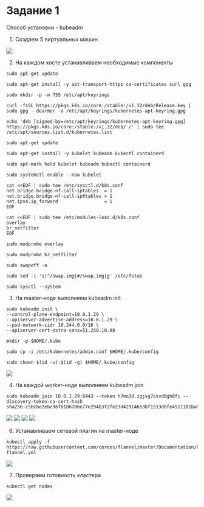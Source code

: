# Задание 1

Способ установки - kubeadm

1. Создаем 5 виртуальных машин

<image src="task-1-1.png">

2. На каждом хосте устанавливаем необходимые компоненты

```
sudo apt-get update
```
```
sudo apt-get install -y apt-transport-https ca-certificates curl gpg
```
```
sudo mkdir -p -m 755 /etc/apt/keyrings
```
```
curl -fsSL https://pkgs.k8s.io/core:/stable:/v1.32/deb/Release.key | sudo gpg --dearmor -o /etc/apt/keyrings/kubernetes-apt-keyring.gpg
```
```
echo 'deb [signed-by=/etc/apt/keyrings/kubernetes-apt-keyring.gpg] https://pkgs.k8s.io/core:/stable:/v1.32/deb/ /' | sudo tee /etc/apt/sources.list.d/kubernetes.list
```
```
sudo apt-get update
```
```
sudo apt-get install -y kubelet kubeadm kubectl containerd
```
```
sudo apt-mark hold kubelet kubeadm kubectl containerd
```
```
sudo systemctl enable --now kubelet
```
```
cat <<EOF | sudo tee /etc/sysctl.d/k8s.conf
net.bridge.bridge-nf-call-iptables  = 1
net.bridge.bridge-nf-call-ip6tables = 1
net.ipv4.ip_forward                 = 1
EOF
```
```
cat <<EOF | sudo tee /etc/modules-load.d/k8s.conf
overlay
br_netfilter
EOF
```
```
sudo modprobe overlay
```
```
sudo modprobe br_netfilter
```
```
sudo swapoff -a
```
```
sudo sed -i 's|^/swap.img|#/swap.img|g' /etc/fstab
```
```
sudo sysctl --system
```

3. На master-ноде выполняем kubeadm init

```
sudo kubeadm init \
--control-plane-endpoint=10.0.1.29 \
--apiserver-advertise-address=10.0.1.29 \
--pod-network-cidr 10.244.0.0/16 \
--apiserver-cert-extra-sans=51.250.10.88
```
```
mkdir -p $HOME/.kube
```
```
sudo cp -i /etc/kubernetes/admin.conf $HOME/.kube/config
```
```
sudo chown $(id -u):$(id -g) $HOME/.kube/config
```

<image src="task-1-2.png">

4. На каждой worker-ноде выполняем kubeadm join

```
sudo kubeadm join 10.0.1.29:6443 --token h7mo2d.zgjsg7osvd8gh8fi --discovery-token-ca-cert-hash sha256:c5bcbe2ebc96f6186786e77e294b3f2fe23d42914653bf1513d6fe4511101ba0
```

<image src="task-1-3.png">

<image src="task-1-4.png">

<image src="task-1-5.png">

<image src="task-1-6.png">

6. Устанавливаем сетевой плагин на master-ноде
   
```
kubectl apply -f https://raw.githubusercontent.com/coreos/flannel/master/Documentation/kube-flannel.yml
```

<image src="task-1-7.png">

7. Проверяем готовность кластера

```
kubectl get nodes
```

<image src="task-1-8.png">